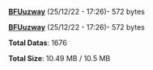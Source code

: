 [**BFUuzway**](/data/BFUuzway.txt) (25/12/22 - 17:26)- 572 bytes

[**BFUuzway**](/data/BFUuzway.txt) (25/12/22 - 17:26)- 572 bytes

**Total Datas**: 1676

**Total Size**: 10.49 MB / 10.5 MB